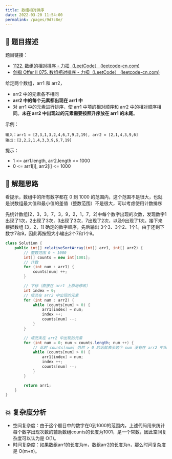 ```yaml
---
title: 数组相对排序
date: 2022-03-20 11:54:00
permalink: /pages/9d7c8e/
---
```


## 📃 题目描述

题目链接：

- [1122. 数组的相对排序 - 力扣（LeetCode） (leetcode-cn.com)](https://leetcode-cn.com/problems/relative-sort-array/)
- [剑指 Offer II 075. 数组相对排序 - 力扣（LeetCode） (leetcode-cn.com)](https://leetcode-cn.com/problems/0H97ZC/)

给定两个数组，arr1 和 arr2，

- arr2 中的元素各不相同
- **arr2 中的每个元素都出现在 arr1 中**
- 对 arr1 中的元素进行排序，使 arr1 中项的相对顺序和 arr2 中的相对顺序相同。**未在 arr2 中出现过的元素需要按照升序放在 arr1 的末尾**。

示例：

```
输入：arr1 = [2,3,1,3,2,4,6,7,9,2,19], arr2 = [2,1,4,3,9,6]
输出：[2,2,2,1,4,3,3,9,6,7,19]
```

提示：

- 1 <= arr1.length, arr2.length <= 1000
- 0 <= arr1[i], arr2[i] <= 1000

## 🔔 解题思路

看提示，数组中的所有数字都在 0 到 1000 的范围内，这个范围不是很大，也就是说数组最大值和最小值的差值（整数范围）不是很大，可以考虑使用计数排序

先统计数组[2，3，3，7，3，9，2，1，7，2]中每个数字出现的次数，发现数字1出现了1次，2出现了3次，3出现了3次，7出现了2次，以及9出现了1次。接下来根据数组 [3，2，1] 确定的数字顺序，先后输出 3个3、3个2、1个1。由于还剩下数字7和9，因此再按照大小输出2个7和1个9。


```java
class Solution {
    public int[] relativeSortArray(int[] arr1, int[] arr2) {
        // 整数范围 0 ~ 1000
        int[] counts = new int[1001];
        // 计数
        for (int num : arr1) {
            counts[num] ++;
        }

        // 下标（直接在 arr1 上原地修改）
        int index = 0;
        // 填充在 arr2 中出现的元素
        for (int num : arr2) {
            while (counts[num] > 0) {
                arr1[index] = num;
                index ++;
                counts[num] --;
            }
        }

        // 填充未在 arr2 中出现的元素
        for (int num = 0; num < counts.length; num ++) {
            // 此时 counts[num] 仍然 > 0 的话就表示这个 num 没有在 arr2 中出现过
            while (counts[num] > 0) {
                arr1[index] = num;
                index ++; 
                counts[num] --;
            }
        }

        return arr1;
    }
}
```

## 💥 复杂度分析

- 空间复杂度：由于这个题目中的数字在0到1000的范围内，上述代码用来统计每个数字出现次数的辅助数组counts的长度为1001，是一个常数，因此空间复杂度可以认为是 O(1)。
- 时间复杂度：如果数组arr1的长度为m，数组arr2的长度为n，那么时间复杂度是 O(m+n)。

